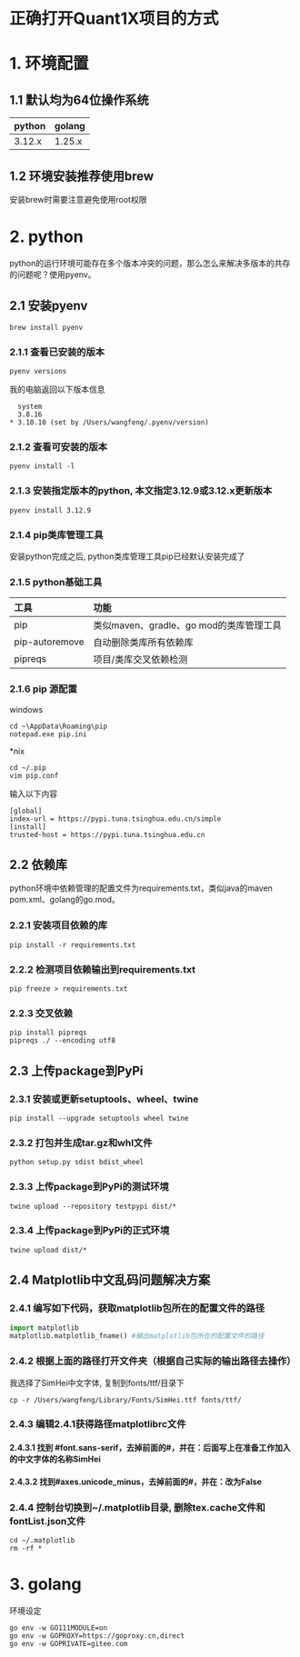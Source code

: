 正确打开Quant1X项目的方式
===

# 1. 环境配置
## 1.1 默认均为64位操作系统
| python | golang |
|:-------|:-------|
| 3.12.x | 1.25.x |

## 1.2 环境安装推荐使用brew
安装brew时需要注意避免使用root权限 


# 2. python

python的运行环境可能存在多个版本冲突的问题，那么怎么来解决多版本的共存的问题呢？使用pyenv。

## 2.1 安装pyenv
```shell
brew install pyenv
```
### 2.1.1 查看已安装的版本
```shell
pyenv versions
```
我的电脑返回以下版本信息
```text
  system
  3.8.16
* 3.10.10 (set by /Users/wangfeng/.pyenv/version)
```
### 2.1.2 查看可安装的版本
```shell
pyenv install -l
```
### 2.1.3 安装指定版本的python, 本文指定3.12.9或3.12.x更新版本
```shell
pyenv install 3.12.9
```

### 2.1.4 pip类库管理工具
安装python完成之后, python类库管理工具pip已经默认安装完成了

### 2.1.5 python基础工具

| 工具  | 功能                           |
|:----|:-----------------------------|
| pip | 类似maven、gradle、go mod的类库管理工具 |
| pip-autoremove| 自动删除类库所有依赖库                  |
|pipreqs| 项目/类库交叉依赖检测                  |

### 2.1.6 pip 源配置
windows
```shell
cd ~\AppData\Roaming\pip
notepad.exe pip.ini
```
*nix
```shell
cd ~/.pip
vim pip.conf
```
输入以下内容
```text
[global]
index-url = https://pypi.tuna.tsinghua.edu.cn/simple
[install]
trusted-host = https://pypi.tuna.tsinghua.edu.cn
```

## 2.2 依赖库
python环境中依赖管理的配置文件为requirements.txt，类似java的maven pom.xml、golang的go.mod。

### 2.2.1 安装项目依赖的库
```shell
pip install -r requirements.txt
```

### 2.2.2 检测项目依赖输出到requirements.txt
```shell
pip freeze > requirements.txt
```

### 2.2.3 交叉依赖

```shell
pip install pipreqs
pipreqs ./ --encoding utf8
```

## 2.3 上传package到PyPi

### 2.3.1 安装或更新setuptools、wheel、twine
```shell
pip install --upgrade setuptools wheel twine
```

### 2.3.2 打包并生成tar.gz和whl文件
```shell
python setup.py sdist bdist_wheel
```

### 2.3.3 上传package到PyPi的测试环境
```shell
twine upload --repository testpypi dist/*
```

### 2.3.4 上传package到PyPi的正式环境
```shell
twine upload dist/*
```

## 2.4 Matplotlib中文乱码问题解决方案

### 2.4.1 编写如下代码，获取matplotlib包所在的配置文件的路径
```python
import matplotlib
matplotlib.matplotlib_fname() #输出matplotlib包所在的配置文件的路径
```

### 2.4.2 根据上面的路径打开文件夹（根据自己实际的输出路径去操作）
我选择了SimHei中文字体, 复制到fonts/ttf/目录下
```shell
cp -r /Users/wangfeng/Library/Fonts/SimHei.ttf fonts/ttf/
```

### 2.4.3 编辑2.4.1获得路径matplotlibrc文件
#### 2.4.3.1 找到 #font.sans-serif，去掉前面的#，并在：后面写上在准备工作加入的中文字体的名称SimHei
#### 2.4.3.2 找到#axes.unicode_minus，去掉前面的#，并在：改为False
### 2.4.4 控制台切换到~/.matplotlib目录, 删除tex.cache文件和fontList.json文件
```shell
cd ~/.matplotlib
rm -rf *
```


# 3. golang

环境设定
```shell
go env -w GO111MODULE=on
go env -w GOPROXY=https://goproxy.cn,direct
go env -w GOPRIVATE=gitee.com
```
